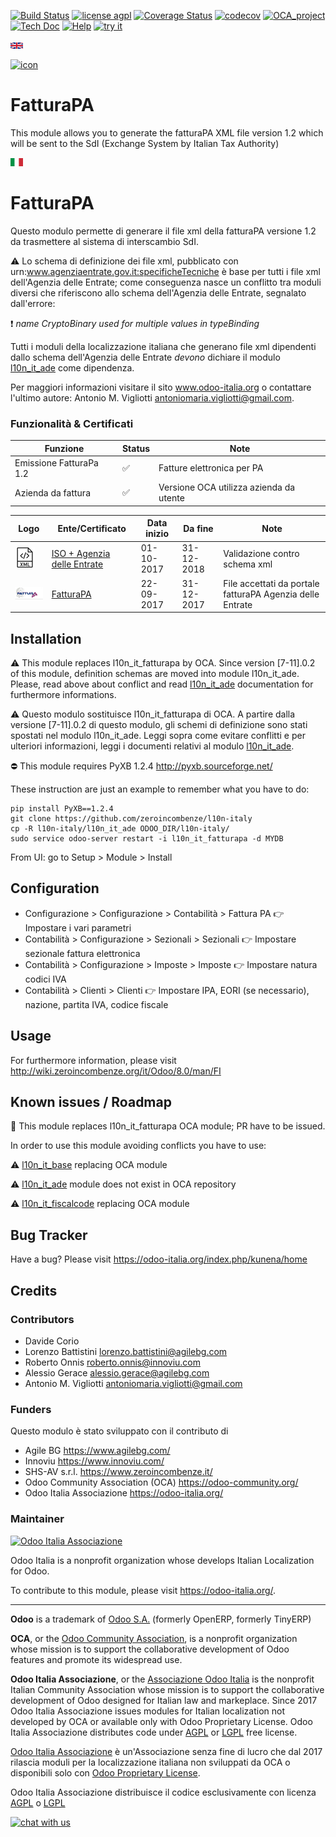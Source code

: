 [![Build Status](https://travis-ci.org/Odoo-Italia-Associazione/OCB.svg?branch=9.0)](https://travis-ci.org/Odoo-Italia-Associazione/OCB)
[![license agpl](https://img.shields.io/badge/licence-AGPL--3-blue.svg)](http://www.gnu.org/licenses/agpl-3.0.html)
[![Coverage Status](https://coveralls.io/repos/github/Odoo-Italia-Associazione/OCB/badge.svg?branch=9.0)](https://coveralls.io/github/Odoo-Italia-Associazione/OCB?branch=9.0)
[![codecov](https://codecov.io/gh/Odoo-Italia-Associazione/OCB/branch/9.0/graph/badge.svg)](https://codecov.io/gh/Odoo-Italia-Associazione/OCB/branch/9.0)
[![OCA_project](http://www.zeroincombenze.it/wp-content/uploads/ci-ct/prd/button-oca-9.svg)](https://github.com/OCA/OCB/tree/9.0)
[![Tech Doc](http://www.zeroincombenze.it/wp-content/uploads/ci-ct/prd/button-docs-9.svg)](http://wiki.zeroincombenze.org/en/Odoo/9.0/dev)
[![Help](http://www.zeroincombenze.it/wp-content/uploads/ci-ct/prd/button-help-9.svg)](http://wiki.zeroincombenze.org/en/Odoo/9.0/man/)
[![try it](http://www.zeroincombenze.it/wp-content/uploads/ci-ct/prd/button-try-it-9.svg)](https://erp9.zeroincombenze.it)


[![en](https://github.com/zeroincombenze/grymb/blob/master/flags/en_US.png)](https://www.facebook.com/groups/openerp.italia/)

[![icon](static/src/img/icon.png)](https://travis-ci.org/zeroincombenze)


FatturaPA
=========

This module allows you to generate the fatturaPA XML file version 1.2
which will be sent to the SdI (Exchange System by Italian Tax Authority)



[![it](https://github.com/zeroincombenze/grymb/blob/master/flags/it_IT.png)](https://www.facebook.com/groups/openerp.italia/)

FatturaPA
=========

Questo modulo permette di generare il file xml della fatturaPA versione 1.2
da trasmettere al sistema di interscambio SdI.

:warning: Lo schema di definizione dei file xml, pubblicato
con urn:www.agenziaentrate.gov.it:specificheTecniche è base per tutti i file
xml dell'Agenzia delle Entrate; come conseguenza nasce un conflitto tra
moduli diversi che riferiscono allo schema dell'Agenzia delle Entrate,
segnalato dall'errore:

:heavy_exclamation_mark: *name CryptoBinary used for multiple values in typeBinding*

Tutti i moduli della localizzazione italiana che generano file xml dipendenti
dallo schema dell'Agenzia delle Entrate *devono* dichiare il modulo
[l10n_it_ade](../l10n_it_ade) come dipendenza.

Per maggiori informazioni visitare il sito www.odoo-italia.org o contattare
l'ultimo autore: Antonio M. Vigliotti <antoniomaria.vigliotti@gmail.com>.


### Funzionalità & Certificati

Funzione | Status | Note
--- | --- | ---
Emissione FatturaPa 1.2 | :white_check_mark: | Fatture elettronica per PA
Azienda da fattura | :white_check_mark: | Versione OCA utilizza azienda da utente



Logo | Ente/Certificato | Data inizio | Da fine | Note
--- | --- | --- | --- | ---
[![xml_schema](https://github.com/zeroincombenze/grymb/blob/master/certificates/iso/icons/xml-schema.png)](https://github.com/zeroincombenze/grymb/blob/master/certificates/iso/scope/xml-schema.md) | [ISO + Agenzia delle Entrate](http://www.agenziaentrate.gov.it/wps/content/Nsilib/Nsi/Strumenti/Specifiche+tecniche/Specifiche+tecniche+comunicazioni/Fatture+e+corrispettivi+ST/) | 01-10-2017 | 31-12-2018 | Validazione contro schema xml
[![fatturapa](https://github.com/zeroincombenze/grymb/blob/master/certificates/ade/icons/fatturapa.png)](https://github.com/zeroincombenze/grymb/blob/master/certificates/ade/scope/fatturapa.md) | [FatturaPA](https://www.agenziaentrate.gov.it/wps/content/Nsilib/Nsi/Schede/Comunicazioni/Fatture+e+corrispettivi/Fatture+e+corrispettivi+ST/ST+invio+di+fatturazione+elettronica/?page=schedecomunicazioni) | 22-09-2017 | 31-12-2017 | File accettati da portale fatturaPA Agenzia delle Entrate






Installation
------------

:warning: This module replaces l10n_it_fatturapa by OCA.
Since version [7-11].0.2 of this module, definition schemas are
moved into module l10n_it_ade. Please, read above about conflict and
read [l10n_it_ade](../l10n_it_ade) documentation for furthermore informations.

:warning: Questo modulo sostituisce l10n_it_fatturapa di OCA.
A partire dalla versione [7-11].0.2 di questo modulo, gli schemi
di definizione sono stati spostati nel modulo l10n_it_ade. Leggi sopra
come evitare conflitti e per ulteriori informazioni, leggi i documenti relativi
al modulo [l10n_it_ade](../l10n_it_ade).

:no_entry: This module requires PyXB 1.2.4 http://pyxb.sourceforge.net/


These instruction are just an example to remember what you have to do:

    pip install PyXB==1.2.4
    git clone https://github.com/zeroincombenze/l10n-italy
    cp -R l10n-italy/l10n_it_ade ODOO_DIR/l10n-italy/
    sudo service odoo-server restart -i l10n_it_fatturapa -d MYDB

From UI: go to Setup > Module > Install



Configuration
-------------


* Configurazione > Configurazione > Contabilità > Fattura PA :point_right: Impostare i vari parametri
* Contabilità > Configurazione > Sezionali > Sezionali :point_right: Impostare sezionale fattura elettronica
* Contabilità > Configurazione > Imposte > Imposte :point_right: Impostare natura codici IVA
* Contabilità > Clienti > Clienti :point_right: Impostare IPA, EORI (se necessario), nazione, partita IVA, codice fiscale


Usage
-----

For furthermore information, please visit http://wiki.zeroincombenze.org/it/Odoo/8.0/man/FI


Known issues / Roadmap
----------------------

:ticket: This module replaces l10n_it_fatturapa OCA module; PR have to be issued.

In order to use this module avoiding conflicts you have to use:

:warning: [l10n_it_base](../l10n_it_base) replacing OCA module

:warning: [l10n_it_ade](../l10n_it_ade) module does not exist in OCA repository

:warning: [l10n_it_fiscalcode](../l10n_it_fiscalcode) replacing OCA module



Bug Tracker
-----------

Have a bug? Please visit https://odoo-italia.org/index.php/kunena/home


Credits
-------

### Contributors

* Davide Corio
* Lorenzo Battistini <lorenzo.battistini@agilebg.com>
* Roberto Onnis <roberto.onnis@innoviu.com>
* Alessio Gerace <alessio.gerace@agilebg.com>
* Antonio M. Vigliotti <antoniomaria.vigliotti@gmail.com>


### Funders

Questo modulo è stato sviluppato con il contributo di

* Agile BG <https://www.agilebg.com/>
* Innoviu <https://www.innoviu.com/>
* SHS-AV s.r.l. <https://www.zeroincombenze.it/>
* Odoo Community Association (OCA) <https://odoo-community.org/>
* Odoo Italia Associazione <https://odoo-italia.org/>


### Maintainer

[![Odoo Italia Associazione](https://www.odoo-italia.org/images/Immagini/Odoo%20Italia%20-%20126x56.png)](https://odoo-italia.org)

Odoo Italia is a nonprofit organization whose develops Italian Localization for
Odoo.

To contribute to this module, please visit <https://odoo-italia.org/>.


[//]: # (copyright)

----

**Odoo** is a trademark of [Odoo S.A.](https://www.odoo.com/) (formerly OpenERP, formerly TinyERP)

**OCA**, or the [Odoo Community Association](http://odoo-community.org/), is a nonprofit organization whose
mission is to support the collaborative development of Odoo features and
promote its widespread use.

**Odoo Italia Associazione**, or the [Associazione Odoo Italia](https://www.odoo-italia.org/)
is the nonprofit Italian Community Association whose mission
is to support the collaborative development of Odoo designed for Italian law and markeplace.
Since 2017 Odoo Italia Associazione issues modules for Italian localization not developed by OCA
or available only with Odoo Proprietary License.
Odoo Italia Associazione distributes code under [AGPL](https://www.gnu.org/licenses/agpl-3.0.html) or [LGPL](https://www.gnu.org/licenses/lgpl.html) free license.

[Odoo Italia Associazione](https://www.odoo-italia.org/) è un'Associazione senza fine di lucro
che dal 2017 rilascia moduli per la localizzazione italiana non sviluppati da OCA
o disponibili solo con [Odoo Proprietary License](https://www.odoo.com/documentation/user/9.0/legal/licenses/licenses.html).

Odoo Italia Associazione distribuisce il codice esclusivamente con licenza [AGPL](https://www.gnu.org/licenses/agpl-3.0.html) o [LGPL](https://www.gnu.org/licenses/lgpl.html)

[//]: # (end copyright)

[//]: # (addons)

[//]: # (end addons)




[![chat with us](https://www.shs-av.com/wp-content/chat_with_us.gif)](https://tawk.to/85d4f6e06e68dd4e358797643fe5ee67540e408b)

